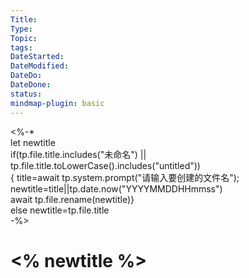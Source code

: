 ```yaml
---
Title: 
Type: 
Topic: 
tags: 
DateStarted: 
DateModified: 
DateDo: 
DateDone: 
status: 
mindmap-plugin: basic
---
```


<%-*  
let  newtitle  
if(tp.file.title.includes("未命名") || tp.file.title.toLowerCase().includes("untitled"))  
{ title=await tp.system.prompt("请输入要创建的文件名");  
  newtitle=title||tp.date.now("YYYYMMDDHHmmss")  
	await tp.file.rename(newtitle)}  
	else newtitle=tp.file.title  
-%>
# <% newtitle %> 

